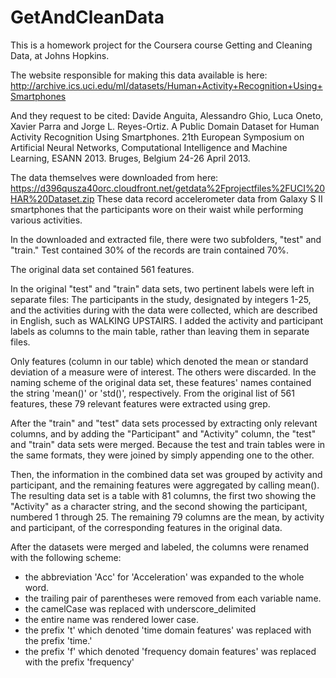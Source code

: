 # GetAndCleanData
This is a homework project for the Coursera course Getting and Cleaning Data, at Johns Hopkins. 

The website responsible for making this data available is here: http://archive.ics.uci.edu/ml/datasets/Human+Activity+Recognition+Using+Smartphones

And they request to be cited: Davide Anguita, Alessandro Ghio, Luca Oneto, Xavier Parra and Jorge L. Reyes-Ortiz. A Public Domain Dataset for Human Activity Recognition Using Smartphones. 21th European Symposium on Artificial Neural Networks, Computational Intelligence and Machine Learning, ESANN 2013. Bruges, Belgium 24-26 April 2013.

The data themselves were downloaded from here: https://d396qusza40orc.cloudfront.net/getdata%2Fprojectfiles%2FUCI%20HAR%20Dataset.zip These data record accelerometer data from Galaxy S II smartphones that the participants wore on their waist while performing various activities. 

In the downloaded and extracted file, there were two subfolders, "test" and "train." Test contained 30% of the records are train contained 70%. 

The original data set contained 561 features. 
 
In the original "test" and "train" data sets, two pertinent labels were left in separate files: The participants in the study, designated by integers 1-25, and the activities during with the data were collected, which are described in English, such as WALKING UPSTAIRS. I added the activity and participant labels as columns to the main table, rather than leaving them in separate files.

Only features (column in our table) which denoted the mean or standard deviation of a measure were of interest. The others were discarded. In the naming scheme of the original data set, these features' names contained the string 'mean()' or 'std()', respectively. From the original list of 561 features, these 79 relevant features were extracted using grep.    

After the "train" and "test" data sets processed by extracting only relevant columns, and by adding the "Participant" and "Activity" column, the "test" and "train" data sets were merged. Because the test and train tables were in the same formats, they were joined by simply appending one to the other. 

Then, the information in the combined data set was grouped by activity and participant, and the remaining features were aggregated by calling mean(). The resulting data set is a table with 81 columns, the first two showing the "Activity" as a character string, and the second showing the participant, numbered 1 through 25. The remaining 79 columns are the mean, by activity and participant, of the corresponding features in the original data. 

After the datasets were merged and labeled, the columns were renamed with the following scheme:
- the abbreviation 'Acc' for 'Acceleration' was expanded to the whole word. 
- the trailing pair of parentheses were removed from each variable name. 
- the camelCase was replaced with underscore_delimited
- the entire name was rendered lower case. 
- the prefix 't' which denoted 'time domain features' was replaced with the prefix 'time.'
- the prefix 'f' which denoted 'frequency domain features' was replaced with the prefix 'frequency'
